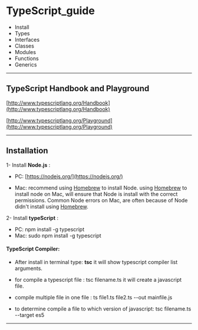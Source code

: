 # TypeScript_guide
- Install 
- Types
- Interfaces
- Classes
- Modules
- Functions
- Generics

---

## TypeScript Handbook and Playground

[http://www.typescriptlang.org/Handbook](http://www.typescriptlang.org/Handbook)

[http://www.typescriptlang.org/Playground](http://www.typescriptlang.org/Playground)

---

## Installation

1- Install **Node.js** :

- PC: [https://nodejs.org/](https://nodejs.org/)

- Mac: recommend using  [Homebrew](http://brew.sh/) to install Node. using [Homebrew](http://brew.sh/) to install node on Mac, will ensure that Node is install with the correct permissions. Common Node errors on Mac, are often because of Node didn't install using [Homebrew](http://brew.sh/).

2- Install **typeScript** :
- PC: npm install -g typescript
- Mac: sudo npm install -g typescript 

#### TypeScript Compiler:
- After install in terminal type: **tsc** 
it will show typescript compiler list arguments.

- for compile a typescript file : tsc  filename.ts
it will create a javascript file.

- compile multiple file in one file : ts  file1.ts file2.ts --out  mainfile.js

- to determine compile a file to which version of javascript: tsc  filename.ts  --target  es5

---

